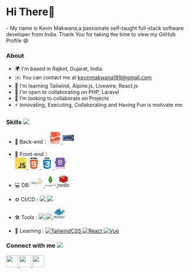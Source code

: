 Hi There👋
=============

\- My name is Kevin Makwana,a passionate self-taught full-stack software developer from India. Thank You for taking the time to view my GitHub Profile :smile:

### About

* 🌍  I'm based in Rajkot, Gujarat, India
* ✉️  You can contact me at [kevinmakwana189@gmail.com](mailto:kevinmakwana189@gmail.com)
* 🧠  I'm learning Tailwind, Alpine.js, Livewire, React.js
* 🤝  I'm open to collaborating on PHP, Laravel
* 👯  I’m looking to collaborate on Projects
* ⚡  Innovating, Executing, Collaborating and Having Fun is motivate me.

### Skills <img src = "https://github.githubassets.com/images/icons/emoji/unicode/1f6e0.png" width = '32px'>

- 🔭 Back-end：
         <a href="https://laravel.com/" target="_blank" rel="noreferrer">
            <img width='32px' src='https://raw.githubusercontent.com/devicons/devicon/master/icons/laravel/laravel-plain-wordmark.svg' alt='Lavarel'>
         </a>
         <a href="https://www.php.net/" target="_blank" rel="noreferrer">
            <img width='32px' src='https://raw.githubusercontent.com/devicons/devicon/master/icons/php/php-original.svg' alt='PHP'>
         </a>
         
- 🔭 Front-end：  
      <a href="https://developer.mozilla.org/en-US/docs/Web/JavaScript" target="_blank" rel="noreferrer">
         <img width='32px' src='https://raw.githubusercontent.com/devicons/devicon/master/icons/javascript/javascript-original.svg' alt='Javascript'>
      </a>
      <a href="https://developer.mozilla.org/en-US/docs/Glossary/HTML5" target="_blank" rel="noreferrer">
         <img width='32px' src='https://raw.githubusercontent.com/devicons/devicon/master/icons/html5/html5-original-wordmark.svg' alt='HTML'>
      </a>
      <a href="https://www.w3.org/TR/CSS/#css" target="_blank" rel="noreferrer">
         <img width='32px' src='https://raw.githubusercontent.com/devicons/devicon/master/icons/css3/css3-original-wordmark.svg' alt='CSS'>
      </a>
      <a href="https://getbootstrap.com/" target="_blank" rel="noreferrer">
         <img width='32px' src='https://raw.githubusercontent.com/devicons/devicon/master/icons/bootstrap/bootstrap-plain-wordmark.svg' alt='Bootstrap'>
      </a>
      
- 💻 DB: 
      <a href="https://www.mysql.com/" target="_blank" rel="noreferrer">
         <img width='32px' src='https://raw.githubusercontent.com/devicons/devicon/master/icons/mysql/mysql-original-wordmark.svg'>
      </a>
      <a href="https://www.mongodb.com/" target="_blank" rel="noreferrer">
         <img width='32px' src='https://raw.githubusercontent.com/devicons/devicon/master/icons/mongodb/mongodb-original-wordmark.svg'>
      </a>
      <a href="https://redis.io/" target="_blank" rel="noreferrer">
         <img width='32px' src='https://raw.githubusercontent.com/devicons/devicon/master/icons/redis/redis-original-wordmark.svg'>
      </a>
      
- ⚙️ CI/CD : 
      <a href="https://git-scm.com/" target="_blank" rel="noreferrer">
         <img width='32px' src='https://www.vectorlogo.zone/logos/git-scm/git-scm-icon.svg'>
      </a>
      <a href="https://circleci.com/" target="_blank" rel="noreferrer">
         <img width='32px' src='https://www.vectorlogo.zone/logos/circleci/circleci-icon.svg'>
      </a>
      
- 🛠️ Tools : 
      <a href="https://code.visualstudio.com/" target="_blank" rel="noreferrer">
            <img width='32px' src='https://cdn.jsdelivr.net/gh/devicons/devicon/icons/vscode/vscode-original.svg'>
        </a>
      <a href="https://www.postman.com/" target="_blank" rel="noreferrer">
            <img width='32px' src='https://www.vectorlogo.zone/logos/getpostman/getpostman-icon.svg'>
        </a>
      <a href="https://www.docker.com/" target="_blank" rel="noreferrer">
            <img width='32px' src='https://raw.githubusercontent.com/devicons/devicon/master/icons/docker/docker-original-wordmark.svg'>
        </a>
      
- 🌱 Learning : 
      <a href="https://tailwindcss.com/" target="_blank" rel="noreferrer">
         <img src="https://raw.githubusercontent.com/danielcranney/readme-generator/main/public/icons/skills/tailwindcss-colored.svg" width="36" height="36" alt="TailwindCSS" />
      </a>
      <a href="https://reactjs.org/" target="_blank" rel="noreferrer">
         <img src="https://raw.githubusercontent.com/danielcranney/readme-generator/main/public/icons/skills/react-colored.svg" width="36" height="36" alt="React" />         </a>
      <a href="https://vuejs.org/" target="_blank" rel="noreferrer">
         <img src="https://raw.githubusercontent.com/danielcranney/readme-generator/main/public/icons/skills/vue-colored.svg" width="36" height="36" alt="Vue" />
      </a>
 

### Connect with me <img src='https://raw.githubusercontent.com/ShahriarShafin/ShahriarShafin/main/Assets/handshake.gif' width="100px">

<p align="left"> 
  <a href="https://www.github.com/kevinmakwana" target="_blank" rel="noreferrer">
    <img src="https://raw.githubusercontent.com/danielcranney/readme-generator/main/public/icons/socials/github.svg" width="32" height="32" />
  </a> 
  <a href="https://www.linkedin.com/in/kevin-makwana-986b03a8" target="_blank" rel="noreferrer">
    <img src="https://raw.githubusercontent.com/danielcranney/readme-generator/main/public/icons/socials/linkedin.svg" width="32" height="32" />
  </a> 
  <a href="https://www.twitter.com/kevinmakwana189" target="_blank" rel="noreferrer">
    <img src="https://raw.githubusercontent.com/danielcranney/readme-generator/main/public/icons/socials/twitter.svg" width="32" height="32" />
  </a>
</p>
